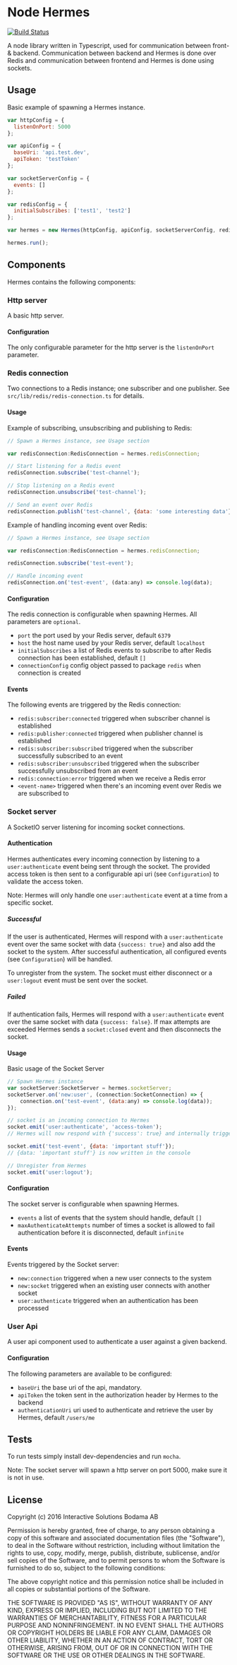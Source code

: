 # Node Hermes
[![Build Status](https://travis-ci.org/interactive-solutions/node-hermes.svg?branch=master)](https://travis-ci.org/interactive-solutions/node-hermes)

A node library written in Typescript, used for communication between front- & backend. 
Communication between backend and Hermes is done over Redis and communication between frontend and Hermes is done using sockets.

## Usage
Basic example of spawning a Hermes instance.
```javascript
var httpConfig = {
  listenOnPort: 5000
};

var apiConfig = {
  baseUri: 'api.test.dev',
  apiToken: 'testToken'
};

var socketServerConfig = {
  events: []
};

var redisConfig = {
  initialSubscribes: ['test1', 'test2']
};

var hermes = new Hermes(httpConfig, apiConfig, socketServerConfig, redisConfig);

hermes.run();

```

## Components
Hermes contains the following components:

### Http server
A basic http server.

#### Configuration
The only configurable parameter for the http server is the `listenOnPort` parameter.

### Redis connection
Two connections to a Redis instance; one subscriber and one publisher. 
See `src/lib/redis/redis-connection.ts` for details.

#### Usage
Example of subscribing, unsubscribing and publishing to Redis:
```javascript
// Spawn a Hermes instance, see Usage section

var redisConnection:RedisConnection = hermes.redisConnection;

// Start listening for a Redis event
redisConnection.subscribe('test-channel');

// Stop listening on a Redis event
redisConnection.unsubscribe('test-channel');

// Send an event over Redis
redisConnection.publish('test-channel', {data: 'some interesting data'});
```

Example of handling incoming event over Redis:
```javascript
// Spawn a Hermes instance, see Usage section

var redisConnection:RedisConnection = hermes.redisConnection;

redisConnection.subscribe('test-event');

// Handle incoming event
redisConnection.on('test-event', (data:any) => console.log(data);
```

#### Configuration
The redis connection is configurable when spawning Hermes. All parameters are `optional`.
- `port` the port used by your Redis server, default `6379`
- `host` the host name used by your Redis server, default `localhost`
- `initialSubscribes` a list of Redis events to subscribe to after Redis connection has been established, default `[]`
- `connectionConfig` config object passed to package `redis` when connection is created

#### Events
The following events are triggered by the Redis connection:
- `redis:subscriber:connected` triggered when subscriber channel is established
- `redis:publisher:connected` triggered when publisher channel is established
- `redis:subscriber:subscribed` triggered when the subscriber successfully subscribed to an event
- `redis:subscriber:unsubscribed` triggered when the subscriber successfully unsubscribed from an event
- `redis:connection:error` triggered when we receive a Redis error
- `<event-name>` triggered when there's an incoming event over Redis we are subscribed to

### Socket server
A SocketIO server listening for incoming socket connections.

#### Authentication
Hermes authenticates every incoming connection by listening to a `user:authenticate`
event being sent through the socket. The provided access token is then sent to
a configurable api uri (see `Configuration`) to validate the access token.

Note: Hermes will only handle one `user:authenticate` event at a time from a specific socket.

##### Successful
If the user is authenticated, Hermes will respond with a `user:authenticate` event
over the same socket with data `{success: true}` and also add the socket to the system.
After successful authentication, all configured events (see `Configuration`) will be
handled.

To unregister from the system. The socket must either disconnect or a `user:logout` event
must be sent over the socket.

##### Failed
If authentication fails, Hermes will respond with a `user:authenticate` event
over the same socket with data `{success: false}`. If max attempts are exceeded Hermes
sends a `socket:closed` event and then disconnects the socket.

#### Usage
Basic usage of the Socket Server
```javascript
// Spawn Hermes instance
var socketServer:SocketServer = hermes.socketServer;
socketServer.on('new:user', (connection:SocketConnection) => {
    connection.on('test-event', (data:any) => console.log(data));
});

// socket is an incoming connection to Hermes
socket.emit('user:authenticate', 'access-token');
// Hermes will now respond with {'success': true} and internally trigger the 'new:connection' event

socket.emit('test-event', {data: 'important stuff'});
// {data: 'important stuff'} is now written in the console

// Unregister from Hermes
socket.emit('user:logout');
```

#### Configuration
The socket server is configurable when spawning Hermes.
- `events` a list of events that the system should handle, default `[]`
- `maxAuthenticateAttempts` number of times a socket is allowed to fail authentication before
it is disconnected, default `infinite`

#### Events
Events triggered by the Socket server:
- `new:connection` triggered when a new user connects to the system
- `new:socket` triggered when an existing user connects with another socket
- `user:authenticate` triggered when an authentication has been processed


### User Api
A user api component used to authenticate a user against a given backend.

#### Configuration
The following parameters are available to be configured:
- `baseUri` the base uri of the api, mandatory.
- `apiToken` the token sent in the authorization header by Hermes to the backend
- `authenticationUri` uri used to authenticate and retrieve the user by Hermes, default `/users/me`

## Tests
To run tests simply install dev-dependencies and run `mocha`.

Note: The socket server will spawn a http server on port 5000, make sure it is not in use.

## License
Copyright (c) 2016 Interactive Solutions Bodama AB

Permission is hereby granted, free of charge, to any person obtaining a copy of
this software and associated documentation files (the "Software"), to deal in
the Software without restriction, including without limitation the rights to
use, copy, modify, merge, publish, distribute, sublicense, and/or sell copies
of the Software, and to permit persons to whom the Software is furnished to do
so, subject to the following conditions:

The above copyright notice and this permission notice shall be included in all
copies or substantial portions of the Software.

THE SOFTWARE IS PROVIDED "AS IS", WITHOUT WARRANTY OF ANY KIND, EXPRESS OR
IMPLIED, INCLUDING BUT NOT LIMITED TO THE WARRANTIES OF MERCHANTABILITY,
FITNESS FOR A PARTICULAR PURPOSE AND NONINFRINGEMENT. IN NO EVENT SHALL THE
AUTHORS OR COPYRIGHT HOLDERS BE LIABLE FOR ANY CLAIM, DAMAGES OR OTHER
LIABILITY, WHETHER IN AN ACTION OF CONTRACT, TORT OR OTHERWISE, ARISING FROM,
OUT OF OR IN CONNECTION WITH THE SOFTWARE OR THE USE OR OTHER DEALINGS IN THE
SOFTWARE.
